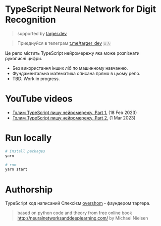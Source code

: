# TypeScript Neural Network for Digit Recognition

> supported by [targer.dev](https://targer.dev)

> Приєднуйся в телеграм [t.me/targer_dev](https://t.me/targer_dev) 🇺🇦

Це репо містить TypeScript нейромережу яка може розпізнати рукописні цифри.

- Без використання інших ліб по машинному навчанню.
- Фундаментальна математика описана прямо в цьому репо.
- TBD. Work in progress.

# YouTube videos
- [Голим TypeScript пишу нейромережу. Part 1.](https://youtu.be/1ZAn2wCTxYQ) (18 Feb 2023)
- [Голим TypeScript пишу нейромережу. Part 2.](https://youtu.be/PK6Q7VV1XPM) (1 Mar 2023)

# Run locally

```sh
# install packages
yarn

# run
yarn start
```

# Authorship

TypeScript код написаний Олексієм [overshom](https://github.com/overshom) - фаундером таргера.

> based on python code and theory from free online book http://neuralnetworksanddeeplearning.com/ by Michael Nielsen
